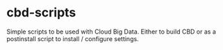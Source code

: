 # cbd-scripts
Simple scripts to be used with Cloud Big Data.
Either to build CBD or as a postinstall script to install / configure settings.
